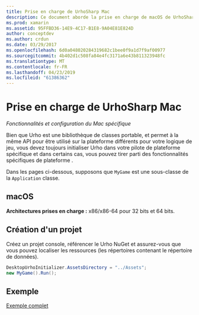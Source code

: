 ```yaml
---
title: Prise en charge de UrhoSharp Mac
description: Ce document aborde la prise en charge de macOS de UrhoSharp. Il décrit comment créer un projet et fournit un lien vers un exemple de code.
ms.prod: xamarin
ms.assetid: 95FFBD36-14E9-4C17-B1E8-9A04E81E824D
author: conceptdev
ms.author: crdun
ms.date: 03/29/2017
ms.openlocfilehash: 6d0a048020284319682c1bee0f9a1d7f9af00977
ms.sourcegitcommit: 4b402d1c508fa84e4fc3171a6e43b811323948fc
ms.translationtype: MT
ms.contentlocale: fr-FR
ms.lasthandoff: 04/23/2019
ms.locfileid: "61386362"
---
```

# <a name="urhosharp-mac-support"></a>Prise en charge de UrhoSharp Mac

_Fonctionnalités et configuration du Mac spécifique_

Bien que Urho est une bibliothèque de classes portable, et permet à la même API pour être utilisé sur la plateforme différents pour votre logique de jeu, vous devez toujours initialiser Urho dans votre pilote de plateforme spécifique et dans certains cas, vous pouvez tirer parti des fonctionnalités spécifiques de plateforme .

Dans les pages ci-dessous, supposons que `MyGame` est une sous-classe de la `Application` classe.

## <a name="macos"></a>macOS

**Architectures prises en charge :** x86/x86-64 pour 32 bits et 64 bits.

## <a name="creating-a-project"></a>Création d'un projet

Créez un projet console, référencer le Urho NuGet et assurez-vous que vous pouvez localiser les ressources (les répertoires contenant le répertoire de données).

```csharp
DesktopUrhoInitializer.AssetsDirectory = "../Assets";
new MyGame().Run();
```

## <a name="example"></a>Exemple

[Exemple complet](https://github.com/xamarin/urho-samples/tree/master/FeatureSamples/Cocoa)


